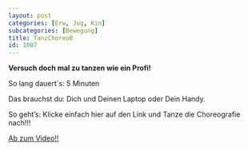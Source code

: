 ```yaml
---
layout: post
categories: [Erw, Jug, Kin]
subcategories: [Bewegung]
title: TanzChoreoB
id: 1007
---
```

**Versuch doch mal zu tanzen wie ein Profi!**

So lang dauert´s: 5 Minuten

Das brauchst du: Dich und Deinen Laptop oder Dein Handy.

So geht’s: Klicke einfach hier auf den Link und Tanze die Choreografie nach!!!

[Ab zum Video!!](https://www.youtube.com/watch?v=jYoLNSzaUOQ)

